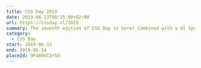 ```yaml
---
title: CSS Day 2019
date: 2019-06-13T08:15:00+02:00
url: https://cssday.nl/2019
summary: The seventh edition of CSS Day is here! Combined with a UI Special on Thursday, it promises to be even more fun than the sixth edition!
category:
  - CSS Day
start: 2019-06-13
end: 2019-06-14
placeId: 9F469VCX+53
---
```

